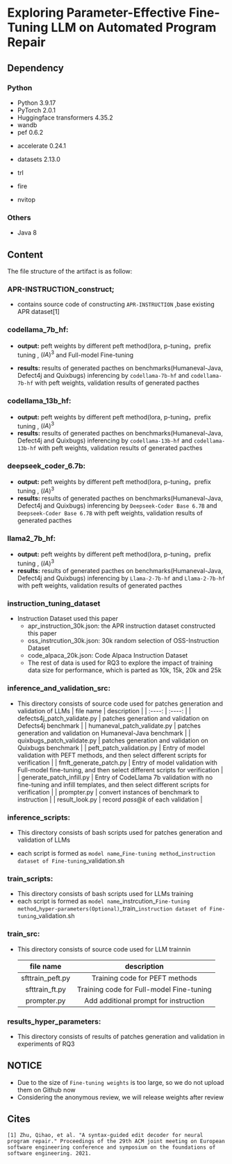 # Exploring Parameter-Effective Fine-Tuning LLM on Automated Program Repair  

## Dependency

### Python

* Python 3.9.17
* PyTorch 2.0.1
* Huggingface transformers 4.35.2
* wandb
* pef 0.6.2

- accelerate 0.24.1

- datasets 2.13.0

- trl

- fire

* nvitop

### Others

- Java 8



## Content
The file structure of the artifact is as follow:

### APR-INSTRUCTION_construct;

- contains source code of constructing `APR-INSTRUCTION` ,base existing APR dataset[1]

### **codellama_7b_hf:**  

- **output:** peft weights by different peft method(lora, p-tuning，prefix tuning , $(IA)^3$ and Full-model Fine-tuning

- **results:** results of generated pacthes on benchmarks(Humaneval-Java, Defect4j and Quixbugs) inferencing by `codellama-7b-hf` and `codellama-7b-hf` with peft weights, validation results of generated pacthes

### **codellama_13b_hf:**  

- **output:** peft weights by different peft method(lora, p-tuning，prefix tuning , $(IA)^3$ 
- **results:** results of generated pacthes on benchmarks(Humaneval-Java, Defect4j and Quixbugs) inferencing by `codellama-13b-hf` and `codellama-13b-hf` with peft weights, validation results of generated pacthes

### **deepseek_coder_6.7b:**  

- **output:** peft weights by different peft method(lora, p-tuning，prefix tuning , $(IA)^3$ 
- **results:** results of generated pacthes on benchmarks(Humaneval-Java, Defect4j and Quixbugs) inferencing by `Deepseek-Coder Base 6.7B` and `Deepseek-Coder Base 6.7B` with peft weights, validation results of generated pacthes

### **llama2_7b_hf:**  

- **output:** peft weights by different peft method(lora, p-tuning，prefix tuning , $(IA)^3$ 
- **results:** results of generated pacthes on benchmarks(Humaneval-Java, Defect4j and Quixbugs) inferencing by `Llama-2-7b-hf` and `Llama-2-7b-hf` with peft weights, validation results of generated pacthes

### instruction_tuning_dataset

- Instruction Dataset used this paper
  - apr_instruction_30k.json: the APR instruction dataset constructed this paper
  - oss_instrcution_30k.json: 30k random selection of OSS-Instruction Dataset
  - code_alpaca_20k.json: Code Alpaca Instruction Dataset
  - The rest of data is used for RQ3 to explore the impact of training data size for performance, which is parted as 10k, 15k, 20k and 25k

### **inference_and_validation_src:**

- This directory consists of source code used for patches generation and validation of LLMs
    |  file name  |       description     |
    |  :----:             |       :----:          |
    | defects4j_patch_validate.py | patches generation and validation on Defects4j benchmark |
    | humaneval_patch_validate.py | patches generation and validation on Humaneval-Java benchmark |
    | quixbugs_patch_validate.py | patches generation and validation on Quixbugs benchmark |
    | peft_patch_validation.py | Entry of model validation with PEFT methods, and then select different scripts for verification |
    | fmft_generate_patch.py | Entry of model validation with Full-model fine-tuning, and then select different scripts for verification |
    | generate_patch_infill.py | Entry of CodeLlama 7b validation with no fine-tuning and infill templates, and then select different scripts for verification |
    | prompter.py | convert instances of benchmark to instruction |
    | result_look.py | record $pass@k$ of each validation |

### **inference_scripts:**

- This directory consists of bash scripts used for patches generation and validation of LLMs


- each script is formed as `model name`\_`Fine-tuning method`\_`instruction dataset of Fine-tuning`\_validation.sh

### **train_scripts:**

- This directory consists of bash scripts used for LLMs training 
- each script is formed as `model name`\_instrcution\_`Fine-tuning method`\_`hyper-parameters(Optional)`\_train\_`instruction dataset of Fine-tuning`\_validation.sh

### train_src:


- This directory consists of source code used for LLM trainnin

    |  file name    |       description     |
    |  :----:             |       :----:          |
    | sfttrain_peft.py | Training code for PEFT methods |
    | sfttrain_ft.py | Training code for Full-model Fine-tuning |
    |   prompter.py    |  Add additional prompt for instruction   |
    

### results_hyper_parameters:

- This directory consists of results of patches generation and validation in experiments of RQ3




## NOTICE  

- Due to the size of `Fine-tuning weights`  is too large, so we do not upload them on Github now
- Considering the anonymous review,  we will  release weights after review


## Cites  

```
[1] Zhu, Qihao, et al. "A syntax-guided edit decoder for neural program repair." Proceedings of the 29th ACM joint meeting on European software engineering conference and symposium on the foundations of software engineering. 2021.
```

